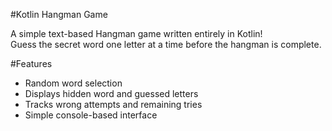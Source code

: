 #Kotlin Hangman Game

A simple text-based Hangman game written entirely in Kotlin!  
Guess the secret word one letter at a time before the hangman is complete.

#Features
- Random word selection  
- Displays hidden word and guessed letters  
- Tracks wrong attempts and remaining tries  
- Simple console-based interface  

